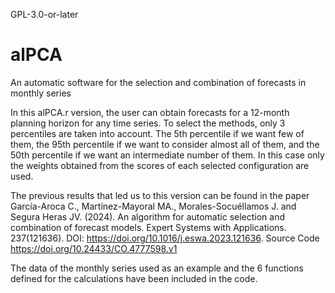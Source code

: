 GPL-3.0-or-later

# alPCA
An automatic software for the selection and combination of forecasts in monthly series

In this alPCA.r version, the user can obtain forecasts for a 12-month planning horizon for any time series. To select the methods, only 3 percentiles are taken into account. The 5th percentile if we want few of them, the 95th percentile if we want to consider almost all of them, and the 50th percentile if we want an intermediate number of them. In this case only the weights obtained from the scores of each selected configuration are used.

The previous results that led us to this version can be found in the paper García-Aroca C., Martínez-Mayoral MA., Morales-Socuéllamos J. and Segura Heras JV. (2024). An algorithm for automatic selection and combination of forecast models. Expert Systems with Applications. 237(121636). DOI: https://doi.org/10.1016/j.eswa.2023.121636. Source Code https://doi.org/10.24433/CO.4777598.v1

The data of the monthly series used as an example and the 6 functions defined for the calculations have been included in the code.
